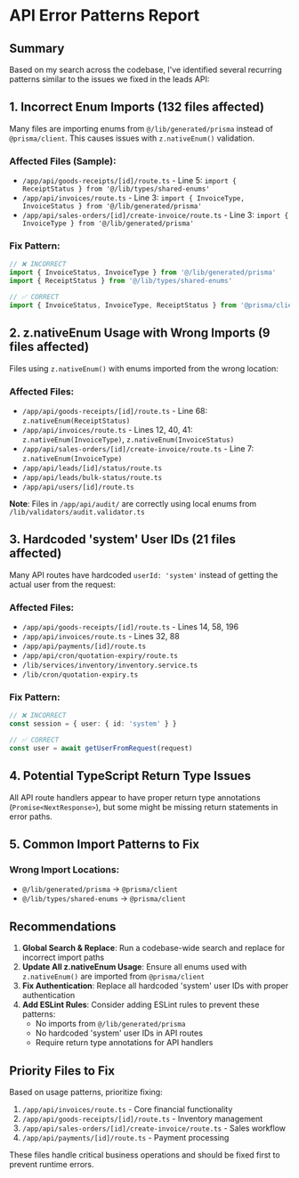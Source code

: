 # API Error Patterns Report

## Summary

Based on my search across the codebase, I've identified several recurring patterns similar to the issues we fixed in the leads API:

## 1. Incorrect Enum Imports (132 files affected)

Many files are importing enums from `@/lib/generated/prisma` instead of `@prisma/client`. This causes issues with `z.nativeEnum()` validation.

### Affected Files (Sample):
- `/app/api/goods-receipts/[id]/route.ts` - Line 5: `import { ReceiptStatus } from '@/lib/types/shared-enums'`
- `/app/api/invoices/route.ts` - Line 3: `import { InvoiceType, InvoiceStatus } from '@/lib/generated/prisma'`
- `/app/api/sales-orders/[id]/create-invoice/route.ts` - Line 3: `import { InvoiceType } from '@/lib/generated/prisma'`

### Fix Pattern:
```typescript
// ❌ INCORRECT
import { InvoiceStatus, InvoiceType } from '@/lib/generated/prisma'
import { ReceiptStatus } from '@/lib/types/shared-enums'

// ✅ CORRECT
import { InvoiceStatus, InvoiceType, ReceiptStatus } from '@prisma/client'
```

## 2. z.nativeEnum Usage with Wrong Imports (9 files affected)

Files using `z.nativeEnum()` with enums imported from the wrong location:

### Affected Files:
- `/app/api/goods-receipts/[id]/route.ts` - Line 68: `z.nativeEnum(ReceiptStatus)`
- `/app/api/invoices/route.ts` - Lines 12, 40, 41: `z.nativeEnum(InvoiceType)`, `z.nativeEnum(InvoiceStatus)`
- `/app/api/sales-orders/[id]/create-invoice/route.ts` - Line 7: `z.nativeEnum(InvoiceType)`
- `/app/api/leads/[id]/status/route.ts`
- `/app/api/leads/bulk-status/route.ts`
- `/app/api/users/[id]/route.ts`

**Note**: Files in `/app/api/audit/` are correctly using local enums from `/lib/validators/audit.validator.ts`

## 3. Hardcoded 'system' User IDs (21 files affected)

Many API routes have hardcoded `userId: 'system'` instead of getting the actual user from the request:

### Affected Files:
- `/app/api/goods-receipts/[id]/route.ts` - Lines 14, 58, 196
- `/app/api/invoices/route.ts` - Lines 32, 88
- `/app/api/payments/[id]/route.ts`
- `/app/api/cron/quotation-expiry/route.ts`
- `/lib/services/inventory/inventory.service.ts`
- `/lib/cron/quotation-expiry.ts`

### Fix Pattern:
```typescript
// ❌ INCORRECT
const session = { user: { id: 'system' } }

// ✅ CORRECT
const user = await getUserFromRequest(request)
```

## 4. Potential TypeScript Return Type Issues

All API route handlers appear to have proper return type annotations (`Promise<NextResponse>`), but some might be missing return statements in error paths.

## 5. Common Import Patterns to Fix

### Wrong Import Locations:
- `@/lib/generated/prisma` → `@prisma/client`
- `@/lib/types/shared-enums` → `@prisma/client`

## Recommendations

1. **Global Search & Replace**: Run a codebase-wide search and replace for incorrect import paths
2. **Update All z.nativeEnum Usage**: Ensure all enums used with `z.nativeEnum()` are imported from `@prisma/client`
3. **Fix Authentication**: Replace all hardcoded 'system' user IDs with proper authentication
4. **Add ESLint Rules**: Consider adding ESLint rules to prevent these patterns:
   - No imports from `@/lib/generated/prisma`
   - No hardcoded 'system' user IDs in API routes
   - Require return type annotations for API handlers

## Priority Files to Fix

Based on usage patterns, prioritize fixing:
1. `/app/api/invoices/route.ts` - Core financial functionality
2. `/app/api/goods-receipts/[id]/route.ts` - Inventory management
3. `/app/api/sales-orders/[id]/create-invoice/route.ts` - Sales workflow
4. `/app/api/payments/[id]/route.ts` - Payment processing

These files handle critical business operations and should be fixed first to prevent runtime errors.